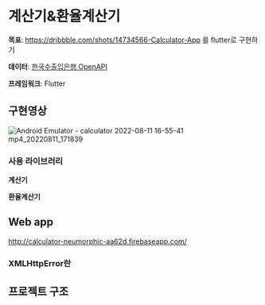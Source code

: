 # 계산기&환율계산기  
**목표**: https://dribbble.com/shots/14734566-Calculator-App 를 flutter로 구현하기

**데이터**: [한국수출입은행 OpenAPI](https://www.koreaexim.go.kr/ir/HPHKIR020M01?apino=2&viewtype=C&searchselect=&searchword=)

**프레임워크**: Flutter


## 구현영상
![Android Emulator - calculator 2022-08-11 16-55-41 mp4_20220811_171839](https://user-images.githubusercontent.com/32862869/184093161-08b29940-fb2f-43b6-8cba-19bd74accf7a.gif) 

### 사용 라이브러리
**계산기**

**환율계산기**

## Web app
http://calculator-neumorphic-aa62d.firebaseapp.com/

### XMLHttpError란


## 프로젝트 구조
